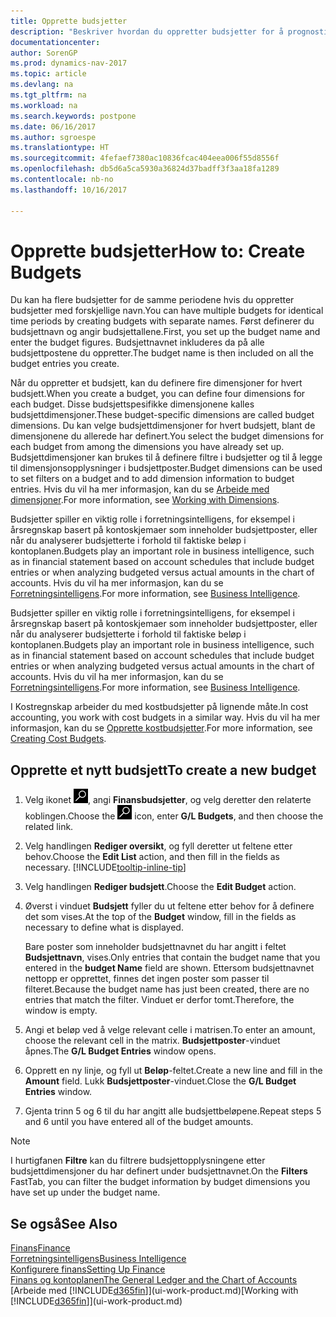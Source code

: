 ```yaml
---
title: Opprette budsjetter
description: "Beskriver hvordan du oppretter budsjetter for å prognostisere ulike økonomiske aktiviteter og tilordne dimensjoner for forretningsanalyseformål."
documentationcenter: 
author: SorenGP
ms.prod: dynamics-nav-2017
ms.topic: article
ms.devlang: na
ms.tgt_pltfrm: na
ms.workload: na
ms.search.keywords: postpone
ms.date: 06/16/2017
ms.author: sgroespe
ms.translationtype: HT
ms.sourcegitcommit: 4fefaef7380ac10836fcac404eea006f55d8556f
ms.openlocfilehash: db5d6a5ca5930a36824d37badff3f3aa18fa1289
ms.contentlocale: nb-no
ms.lasthandoff: 10/16/2017

---
```

# <a name="how-to-create--budgets"></a><span data-ttu-id="3be92-103">Opprette budsjetter</span><span class="sxs-lookup"><span data-stu-id="3be92-103">How to: Create  Budgets</span></span>
<span data-ttu-id="3be92-104">Du kan ha flere budsjetter for de samme periodene hvis du oppretter budsjetter med forskjellige navn.</span><span class="sxs-lookup"><span data-stu-id="3be92-104">You can have multiple budgets for identical time periods by creating budgets with separate names.</span></span> <span data-ttu-id="3be92-105">Først definerer du budsjettnavn og angir budsjettallene.</span><span class="sxs-lookup"><span data-stu-id="3be92-105">First, you set up the budget name and enter the budget figures.</span></span> <span data-ttu-id="3be92-106">Budsjettnavnet inkluderes da på alle budsjettpostene du oppretter.</span><span class="sxs-lookup"><span data-stu-id="3be92-106">The budget name is then included on all the budget entries you create.</span></span>  

 <span data-ttu-id="3be92-107">Når du oppretter et budsjett, kan du definere fire dimensjoner for hvert budsjett.</span><span class="sxs-lookup"><span data-stu-id="3be92-107">When you create a budget, you can define four dimensions for each budget.</span></span> <span data-ttu-id="3be92-108">Disse budsjettspesifikke dimensjonene kalles budsjettdimensjoner.</span><span class="sxs-lookup"><span data-stu-id="3be92-108">These budget-specific dimensions are called budget dimensions.</span></span> <span data-ttu-id="3be92-109">Du kan velge budsjettdimensjoner for hvert budsjett, blant de dimensjonene du allerede har definert.</span><span class="sxs-lookup"><span data-stu-id="3be92-109">You select the budget dimensions for each budget from among the dimensions you have already set up.</span></span> <span data-ttu-id="3be92-110">Budsjettdimensjoner kan brukes til å definere filtre i budsjetter og til å legge til dimensjonsopplysninger i budsjettposter.</span><span class="sxs-lookup"><span data-stu-id="3be92-110">Budget dimensions can be used to set filters on a budget and to add dimension information to budget entries.</span></span> <span data-ttu-id="3be92-111">Hvis du vil ha mer informasjon, kan du se [Arbeide med dimensjoner](finance-dimensions.md).</span><span class="sxs-lookup"><span data-stu-id="3be92-111">For more information, see [Working with Dimensions](finance-dimensions.md).</span></span>

 <span data-ttu-id="3be92-112">Budsjetter spiller en viktig rolle i forretningsintelligens, for eksempel i årsregnskap basert på kontoskjemaer som inneholder budsjettposter, eller når du analyserer budsjetterte i forhold til faktiske beløp i kontoplanen.</span><span class="sxs-lookup"><span data-stu-id="3be92-112">Budgets play an important role in business intelligence, such as in financial statement based on account schedules that include budget entries or when analyzing budgeted versus actual amounts in the chart of accounts.</span></span> <span data-ttu-id="3be92-113">Hvis du vil ha mer informasjon, kan du se [Forretningsintelligens](bi.md).</span><span class="sxs-lookup"><span data-stu-id="3be92-113">For more information, see [Business Intelligence](bi.md).</span></span>

 <span data-ttu-id="3be92-114">Budsjetter spiller en viktig rolle i forretningsintelligens, for eksempel i årsregnskap basert på kontoskjemaer som inneholder budsjettposter, eller når du analyserer budsjetterte i forhold til faktiske beløp i kontoplanen.</span><span class="sxs-lookup"><span data-stu-id="3be92-114">Budgets play an important role in business intelligence, such as in financial statement based on account schedules that include budget entries or when analyzing budgeted versus actual amounts in the chart of accounts.</span></span> <span data-ttu-id="3be92-115">Hvis du vil ha mer informasjon, kan du se [Forretningsintelligens](bi.md).</span><span class="sxs-lookup"><span data-stu-id="3be92-115">For more information, see [Business Intelligence](bi.md).</span></span>

<span data-ttu-id="3be92-116">I Kostregnskap arbeider du med kostbudsjetter på lignende måte.</span><span class="sxs-lookup"><span data-stu-id="3be92-116">In cost accounting, you work with cost budgets in a similar way.</span></span> <span data-ttu-id="3be92-117">Hvis du vil ha mer informasjon, kan du se [Opprette kostbudsjetter](finance-create-cost-budgets.md).</span><span class="sxs-lookup"><span data-stu-id="3be92-117">For more information, see [Creating Cost Budgets](finance-create-cost-budgets.md).</span></span>    

## <a name="to-create-a-new-budget"></a><span data-ttu-id="3be92-118">Opprette et nytt budsjett</span><span class="sxs-lookup"><span data-stu-id="3be92-118">To create a new budget</span></span>  

1. <span data-ttu-id="3be92-119">Velg ikonet ![Søk etter side eller rapport](media/ui-search/search_small.png "Søk etter side eller rapport"), angi **Finansbudsjetter**, og velg deretter den relaterte koblingen.</span><span class="sxs-lookup"><span data-stu-id="3be92-119">Choose the ![Search for Page or Report](media/ui-search/search_small.png "Search for Page or Report icon") icon, enter **G/L Budgets**, and then choose the related link.</span></span>  
2. <span data-ttu-id="3be92-120">Velg handlingen **Rediger oversikt**, og fyll deretter ut feltene etter behov.</span><span class="sxs-lookup"><span data-stu-id="3be92-120">Choose the **Edit List** action, and then fill in the fields as necessary.</span></span> [!INCLUDE[tooltip-inline-tip](includes/tooltip-inline-tip_md.md)]  
3. <span data-ttu-id="3be92-121">Velg handlingen **Rediger budsjett**.</span><span class="sxs-lookup"><span data-stu-id="3be92-121">Choose the **Edit Budget** action.</span></span>
4. <span data-ttu-id="3be92-122">Øverst i vinduet **Budsjett** fyller du ut feltene etter behov for å definere det som vises.</span><span class="sxs-lookup"><span data-stu-id="3be92-122">At the top of the **Budget** window, fill in the fields as necessary to define what is displayed.</span></span>  

    <span data-ttu-id="3be92-123">Bare poster som inneholder budsjettnavnet du har angitt i feltet **Budsjettnavn**, vises.</span><span class="sxs-lookup"><span data-stu-id="3be92-123">Only entries that contain the budget name that you entered in the **budget Name** field are shown.</span></span> <span data-ttu-id="3be92-124">Ettersom budsjettnavnet nettopp er opprettet, finnes det ingen poster som passer til filteret.</span><span class="sxs-lookup"><span data-stu-id="3be92-124">Because the budget name has just been created, there are no entries that match the filter.</span></span> <span data-ttu-id="3be92-125">Vinduet er derfor tomt.</span><span class="sxs-lookup"><span data-stu-id="3be92-125">Therefore, the window is empty.</span></span>  
5. <span data-ttu-id="3be92-126">Angi et beløp ved å velge relevant celle i matrisen.</span><span class="sxs-lookup"><span data-stu-id="3be92-126">To enter an amount, choose the relevant cell in the matrix.</span></span> <span data-ttu-id="3be92-127">**Budsjettposter**-vinduet åpnes.</span><span class="sxs-lookup"><span data-stu-id="3be92-127">The **G/L Budget Entries** window opens.</span></span>  
6. <span data-ttu-id="3be92-128">Opprett en ny linje, og fyll ut **Beløp**-feltet.</span><span class="sxs-lookup"><span data-stu-id="3be92-128">Create a new line and fill in the **Amount** field.</span></span> <span data-ttu-id="3be92-129">Lukk **Budsjettposter**-vinduet.</span><span class="sxs-lookup"><span data-stu-id="3be92-129">Close the **G/L Budget Entries** window.</span></span>  
7. <span data-ttu-id="3be92-130">Gjenta trinn 5 og 6 til du har angitt alle budsjettbeløpene.</span><span class="sxs-lookup"><span data-stu-id="3be92-130">Repeat steps 5 and 6 until you have entered all of the budget amounts.</span></span>  

> [!NOTE]  
>  <span data-ttu-id="3be92-131">I hurtigfanen **Filtre** kan du filtrere budsjettopplysningene etter budsjettdimensjoner du har definert under budsjettnavnet.</span><span class="sxs-lookup"><span data-stu-id="3be92-131">On the **Filters** FastTab, you can filter the budget information by budget dimensions you have set up under the budget name.</span></span>   

## <a name="see-also"></a><span data-ttu-id="3be92-132">Se også</span><span class="sxs-lookup"><span data-stu-id="3be92-132">See Also</span></span>
[<span data-ttu-id="3be92-133">Finans</span><span class="sxs-lookup"><span data-stu-id="3be92-133">Finance</span></span>](finance.md)  
[<span data-ttu-id="3be92-134">Forretningsintelligens</span><span class="sxs-lookup"><span data-stu-id="3be92-134">Business Intelligence</span></span>](bi.md)  
[<span data-ttu-id="3be92-135">Konfigurere finans</span><span class="sxs-lookup"><span data-stu-id="3be92-135">Setting Up Finance</span></span>](finance-setup-finance.md)  
[<span data-ttu-id="3be92-136">Finans og kontoplanen</span><span class="sxs-lookup"><span data-stu-id="3be92-136">The General Ledger and the Chart of Accounts</span></span>](finance-general-ledger.md)  
<span data-ttu-id="3be92-137">[Arbeide med [!INCLUDE[d365fin](includes/d365fin_md.md)]](ui-work-product.md)</span><span class="sxs-lookup"><span data-stu-id="3be92-137">[Working with [!INCLUDE[d365fin](includes/d365fin_md.md)]](ui-work-product.md)</span></span>  

